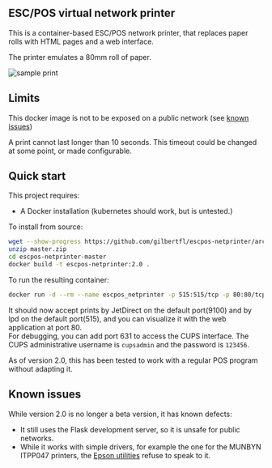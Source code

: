 ESC/POS virtual network printer 
----------

This is a container-based ESC/POS network printer, that replaces paper rolls with HTML pages and a web interface.

The printer emulates a 80mm roll of paper.

![sample print](https://github.com/gilbertfl/escpos-netprinter/assets/83510612/8aefc8c5-01ab-45f3-a992-e2850bef70f6)

## Limits
This docker image is not to be exposed on a public network (see [known issues](#known-issues))

A print cannot last longer than 10 seconds.  This timeout could be changed at some point, or made configurable.

## Quick start

This project requires:
- A Docker installation (kubernetes should work, but is untested.)

To install from source:

```bash
wget --show-progress https://github.com/gilbertfl/escpos-netprinter/archive/refs/heads/master.zip
unzip master.zip 
cd escpos-netprinter-master
docker build -t escpos-netprinter:2.0 .
```

To run the resulting container:
```bash
docker run -d --rm --name escpos_netprinter -p 515:515/tcp -p 80:80/tcp -p 9100:9100/tcp escpos-netprinter:2.0
```
It should now accept prints by JetDirect on the default port(9100) and by lpd on the default port(515), and you can visualize it with the web application at port 80.  
For debugging, you can add port 631 to access the CUPS interface.   The CUPS administrative username is `cupsadmin` and the password is `123456`.

As of version 2.0, this has been tested to work with a regular POS program without adapting it.

## Known issues
While version 2.0 is no longer a beta version, it has known defects:
- It still uses the Flask development server, so it is unsafe for public networks.
- While it works with simple drivers, for example the one for the MUNBYN ITPP047 printers, the [Epson utilities](https://download.epson-biz.com/modules/pos/) refuse to speak to it.

